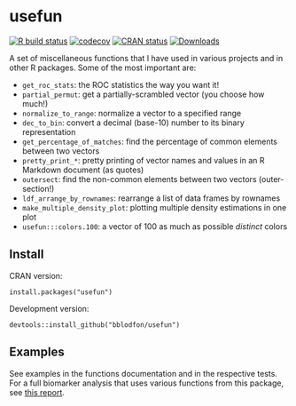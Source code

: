 # usefun

<!-- badges: start -->
[![R build status](https://github.com/bblodfon/usefun/workflows/R-CMD-check/badge.svg)](https://github.com/bblodfon/usefun/actions)
[![codecov](https://codecov.io/gh/bblodfon/usefun/branch/master/graph/badge.svg)](https://app.codecov.io/gh/bblodfon/usefun)
[![CRAN status](https://www.r-pkg.org/badges/version/usefun)](https://cran.r-project.org/package=usefun)
[![Downloads](https://cranlogs.r-pkg.org/badges/usefun)](https://cran.r-project.org/package=usefun)
<!-- badges: end -->

A set of miscellaneous functions that I have used in various projects and in other R packages. 
Some of the most important are:

- `get_roc_stats`: the ROC statistics the way you want it!
- `partial_permut`: get a partially-scrambled vector (you choose how much!)
- `normalize_to_range`: normalize a vector to a specified range
- `dec_to_bin`: convert a decimal (base-10) number to its binary representation
- `get_percentage_of_matches`: find the percentage of common elements between two vectors
- `pretty_print_*`: pretty printing of vector names and values in an R Markdown document (as quotes)
- `outersect`: find the non-common elements between two vectors (outer-section!)
- `ldf_arrange_by_rownames`: rearrange a list of data frames by rownames
- `make_multiple_density_plot`: plotting multiple density estimations in one plot
- `usefun:::colors.100`: a vector of 100 as much as possible *distinct* colors

## Install

CRAN version:
```
install.packages("usefun")
```

Development version:
```
devtools::install_github("bblodfon/usefun")
```
## Examples

See examples in the functions documentation and in the respective tests.
For a full biomarker analysis that uses various functions from this package, see [this report](https://druglogics.github.io/gitsbe-model-analysis/atopo/cell-lines-2500/).
